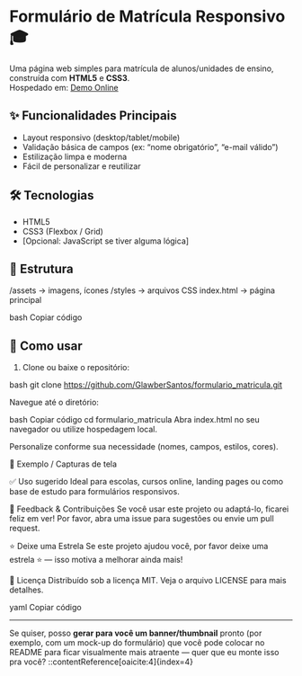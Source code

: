 # Formulário de Matrícula Responsivo 🎓  
Uma página web simples para matrícula de alunos/unidades de ensino, construída com **HTML5** e **CSS3**.  
Hospedado em: [Demo Online](https://glawbersantos.github.io/formulario_matricula/)

## ✨ Funcionalidades Principais  
- Layout responsivo (desktop/tablet/mobile)  
- Validação básica de campos (ex: “nome obrigatório”, “e-mail válido”)  
- Estilização limpa e moderna  
- Fácil de personalizar e reutilizar

## 🛠 Tecnologias  
- HTML5  
- CSS3 (Flexbox / Grid)  
- [Opcional: JavaScript se tiver alguma lógica]

## 📁 Estrutura  
/assets → imagens, ícones
/styles → arquivos CSS
index.html → página principal

bash
Copiar código

## 🚀 Como usar  
1. Clone ou baixe o repositório:
   
bash
git clone https://github.com/GlawberSantos/formulario_matricula.git

Navegue até o diretório:

bash
Copiar código
cd formulario_matricula
Abra index.html no seu navegador ou utilize hospedagem local.

Personalize conforme sua necessidade (nomes, campos, estilos, cores).

🎨 Exemplo / Capturas de tela


✅ Uso sugerido
Ideal para escolas, cursos online, landing pages ou como base de estudo para formulários responsivos.

💬 Feedback & Contribuições
Se você usar este projeto ou adaptá-lo, ficarei feliz em ver!
Por favor, abra uma issue para sugestões ou envie um pull request.

⭐ Deixe uma Estrela
Se este projeto ajudou você, por favor deixe uma estrela ⭐ — isso motiva a melhorar ainda mais!

📄 Licença
Distribuído sob a licença MIT. Veja o arquivo LICENSE para mais detalhes.

yaml
Copiar código

---

Se quiser, posso **gerar para você um banner/thumbnail** pronto (por exemplo, com um mock-up do formulário) que você pode colocar no README para ficar visualmente mais atraente — quer que eu monte isso pra você?
::contentReference[oaicite:4]{index=4}
